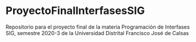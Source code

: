 # ProyectoFinalInterfasesSIG
Repositorio para el proyecto final de la materia Programación de Interfases SIG, semestre 2020-3 de la Universidad Distrital Francisco José de Calsas
